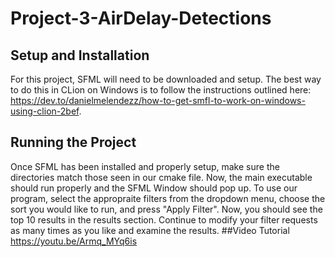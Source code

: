 # Project-3-AirDelay-Detections
## Setup and Installation
For this project, SFML will need to be downloaded and setup. The 
best way to do this in CLion on Windows is to follow the instructions outlined here: https://dev.to/danielmelendezz/how-to-get-smfl-to-work-on-windows-using-clion-2bef.
## Running the Project
Once SFML has been installed and properly setup, make sure the directories
match those seen in our cmake file. Now, the main executable should run properly 
and the SFML Window should pop up. To use our program, select the appropraite filters from
the dropdown menu, choose the sort you would like to run, and press "Apply Filter".
Now, you should see the top 10 results in the results section. Continue to modify your filter 
requests as many times as you like and examine the results.
##Video Tutorial
https://youtu.be/Armq_MYq6is
